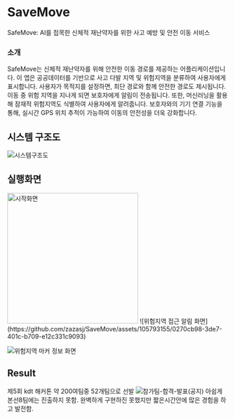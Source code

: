 # SaveMove
SafeMove: AI를 접목한 신체적 재난약자를 위한 사고 예방 및 안전 이동 서비스

### 소개
SafeMove는 신체적 재난약자를 위해 안전한 이동 경로를 제공하는 어플리케이션입니다. 이 앱은 공공데이터를 기반으로 사고 다발 지역 및 위험지역을 분류하여 사용자에게 표시합니다. 사용자가 목적지를 설정하면, 최단 경로와 함께 안전한 경로도 제시됩니다. 이동 중 위험 지역을 지나게 되면 보호자에게 알림이 전송됩니다. 또한, 머신러닝을 활용해 잠재적 위험지역도 식별하여 사용자에게 알려줍니다. 보호자와의 기기 연결 기능을 통해, 실시간 GPS 위치 추적이 가능하여 이동의 안전성을 더욱 강화합니다.


## 시스템 구조도 
![시스템구조도](https://github.com/zazasj/SaveMove/assets/105793155/0b702dd5-269f-4772-9c40-a3998f6960c1)

## 실행화면
<img width="298" alt="시작화면" src="https://github.com/zazasj/SaveMove/assets/105793155/037eda5e-767c-4a09-9f3f-592d40e9ef80">
![위험지역 접근 알림 화면](https://github.com/zazasj/SaveMove/assets/105793155/0270cb98-3de7-401c-b709-e12c331c9093)

![위험지역 마커 정보 화면](https://github.com/zazasj/SaveMove/assets/105793155/b60a3c8d-1fef-4fdc-9812-9ac701924b92)

## Result
제5회 kdt 해커톤 
약 200여팀중 52개팀으로 선발
![참가팀-합격-발표(공지)](https://github.com/zazasj/SaveMove/assets/105793155/e5579e05-9a42-43e7-a8c8-03db28a444e1)
아쉽게 본선8팀에는 진출하지 못함.
완벽하게 구현하진 못했지만 짧은시간안에 많은 경험을 하고 발전함. 

